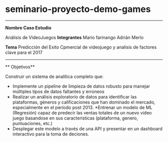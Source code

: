 # seminario-proyecto-demo-games
---

**Nombre Caso Estudio**

Análisis de VideoJuegos
**Integrantes**
Mario farinango
Adrián Merlo

**Tema**
Predicción del Exito Cpmercial de videojuego y analisis de factores clave para el 2017

---

** Objetivos**

Construir un sistema de analítica completo que:

* Implemente un pipeline de limpieza de datos robusto para manejar múltiples tipos de datos  faltantes y erroneos
* Realizar un análisis exploratorio de datos para identificar las plataformas, géneros y calificaciones que han dominado el mercado, especialmente en el período post 2013.
*Entrenar un modelo de ML (Regresión) capaz de predecir las ventas totales de un nuevo video juego basandose en sus caracteristicas (plataforma, genero, puntuaciones, etc.)
* Desplegar este modelo a través de una API y presentar en un dashboard interactivo para la toma de deciones.
